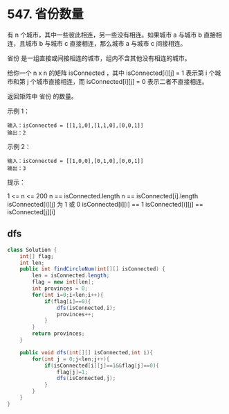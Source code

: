 # 547. 省份数量

有 n 个城市，其中一些彼此相连，另一些没有相连。如果城市 a 与城市 b 直接相连，且城市 b 与城市 c 直接相连，那么城市 a 与城市 c 间接相连。

省份 是一组直接或间接相连的城市，组内不含其他没有相连的城市。

给你一个 n x n 的矩阵 isConnected ，其中 isConnected[i][j] = 1 表示第 i 个城市和第 j 个城市直接相连，而 isConnected[i][j] = 0 表示二者不直接相连。

返回矩阵中 省份 的数量。

 

示例 1：


	输入：isConnected = [[1,1,0],[1,1,0],[0,0,1]]
	输出：2
示例 2：


	输入：isConnected = [[1,0,0],[0,1,0],[0,0,1]]
	输出：3
 

提示：

1 <= n <= 200
n == isConnected.length
n == isConnected[i].length
isConnected[i][j] 为 1 或 0
isConnected[i][i] == 1
isConnected[i][j] == isConnected[j][i]

## dfs

```java
class Solution {
    int[] flag;
    int len;
    public int findCircleNum(int[][] isConnected) {
        len = isConnected.length;
        flag = new int[len];
        int provinces = 0;
        for(int i=0;i<len;i++){
            if(flag[i]==0){
                dfs(isConnected,i);
                provinces++;
            }
        }
        return provinces;
    }

    public void dfs(int[][] isConnected,int i){
        for(int j = 0;j<len;j++){
            if(isConnected[i][j]==1&&flag[j]==0){
                flag[j]=1;
                dfs(isConnected,j);
            }
        }
    }
}
```


